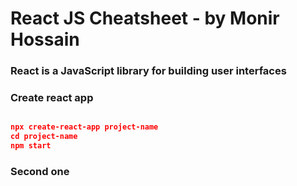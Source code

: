 # React JS Cheatsheet - by Monir Hossain
### React is a JavaScript library for building user interfaces

### Create react app
```json

npx create-react-app project-name
cd project-name
npm start

```

### Second one
